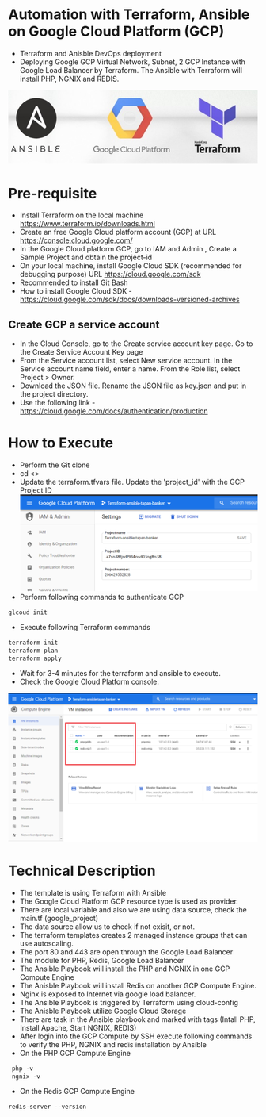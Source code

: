 # Automation with Terraform, Ansible on Google Cloud Platform (GCP) 
-  Terraform and Anisble DevOps deployment
- Deploying Google GCP Virtual Network, Subnet, 2 GCP Instance with Google Load Balancer by Terraform. The Ansible with Terraform will install PHP, NGNIX and REDIS.

![Deployment](docs/gcp-terraform-ansible.jpeg)

# Pre-requisite
- Install Terraform on the local machine https://www.terraform.io/downloads.html
- Create an free Google Cloud platform account (GCP) at URL https://console.cloud.google.com/
- In the Google Cloud platform GCP, go to IAM and Admin , Create a Sample Project and obtain the project-id
- On your local machine, install Google Cloud SDK (recommended for debugging purpose) URL https://cloud.google.com/sdk 
- Recommended to install Git Bash
- How to install Google Cloud SDK - https://cloud.google.com/sdk/docs/downloads-versioned-archives
 
 ## Create GCP a service account
- In the Cloud Console, go to the Create service account key page. Go to the Create Service Account Key page
- From the Service account list, select New service account. In the Service account name field, enter a name. From the Role list, select Project > Owner.
- Download the JSON file. Rename the JSON file as key.json and put in the project directory. 
- Use the following link - https://cloud.google.com/docs/authentication/production

# How to Execute
- Perform the Git clone
- cd <<project-directory>>
- Update the terraform.tfvars file. Update the 'project_id' with the GCP Project ID
 ![Project ID](docs/project-id-gcp.png)
- Perform following commands to authenticate GCP
 ```
 glcoud init 
 ```
 - Execute following Terraform commands
 
 ```
 terraform init
 terraform plan
 terraform apply
 ```
 
 - Wait for 3-4 minutes for the terraform and ansible to execute.
 - Check the Google Cloud Platform console.
 
 ![Google Cloud Platform](docs/2-gcp-instance.png)
 
# Technical Description

- The template is using Terraform with Ansible
- The Google Cloud Platform GCP resource type is used as provider. 
- There are local variable and also we are using data source, check the main.tf (google_project)
- The data source allow us to check if not exisit, or not. 
- The terraform templates creates 2 managed instance groups that can use autoscaling.
- The port 80 and 443 are open through the Google Load Balancer 
- The module for PHP, Redis, Google Load Balancer
- The Ansible Playbook will install the PHP and NGNIX in one GCP Compute Engine
- The Anisble Playbook will install Redis on another GCP Compute Engine.
- Nginx is exposed to Internet via google load balancer.
- The Ansible Playbook is triggered by Terraform using cloud-config
- The Anisble Playbook utilize Google Cloud Storage
- There are task in the Ansible playbook and marked with tags (Intall PHP, Install Apache, Start NGNIX, REDIS)
 - After login into the GCP Compute by SSH  execute following commands to verify the PHP, NGNIX and redis installation by Ansible
- On the PHP GCP Compute Engine

```
 php -v
 ngnix -v 
 ```
- On the Redis GCP Compute Engine

 ```
 redis-server --version
 ```
